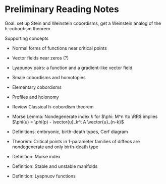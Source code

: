 # Preliminary Reading Notes

Goal: set up Stein and Weinstein cobordisms, get a Weinstein analog of the h-cobordism theorem.

Supporting concepts

- Normal forms of functions near critical points
- Vector fields near zeros (?)
- Lyapunov pairs: a function and a gradient-like vector field
- Smale cobordisms and homotopies
- Elementary cobordisms
- Profiles and holonomy


- Review Classical h-cobordism theorem
- Morse Lemma: Nondegenerate index $k$ for $\phi: M^n \to \RR$ implies $\phi(u) = \phi(p) - \vector{u}_k^t A \vector{u}_{n-k}$
- Definitions: embryonic, birth-death types, Cerf diagram
- Theorem: Critical points in 1-parameter families of diffeos are nondegenerate and only birth-death type
- Definition: Morse index
- Definition: Stable and unstable manifolds
- Definition: Lyapnuov functions